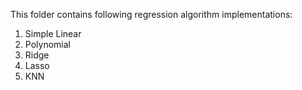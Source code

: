 This folder contains following regression algorithm implementations:
1. Simple Linear
2. Polynomial
3. Ridge 
4. Lasso
5. KNN
